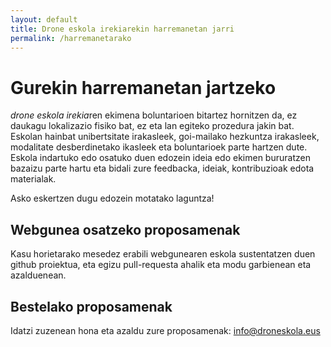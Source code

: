 ```yaml
---
layout: default
title: Drone eskola irekiarekin harremanetan jarri
permalink: /harremanetarako
---
```


<h1 class="project-tagline">Gurekin harremanetan jartzeko</h1>

<i>drone eskola irekia</i>ren ekimena boluntarioen bitartez hornitzen da, ez daukagu lokalizazio fisiko bat, ez eta lan egiteko prozedura jakin bat.
Eskolan hainbat unibertsitate irakasleek, goi-mailako hezkuntza irakasleek, modalitate desberdinetako ikasleek eta boluntarioek parte hartzen dute.
Eskola indartuko edo osatuko duen edozein ideia edo ekimen bururatzen bazaizu parte hartu eta bidali zure feedbacka, ideiak, kontribuzioak edota materialak.

Asko eskertzen dugu edozein motatako laguntza!

<h2 class="project-tagline">Webgunea osatzeko proposamenak</h2>

Kasu horietarako mesedez erabili webgunearen eskola sustentatzen duen github proiektua, eta egizu pull-requesta ahalik eta modu garbienean eta azalduenean.

<h2 class="project-tagline">Bestelako proposamenak</h2>

Idatzi zuzenean hona eta azaldu zure proposamenak: <a href="mailto:info@droneskola.eus"> info@droneskola.eus </a>



